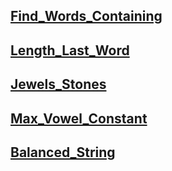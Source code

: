 ## [Find_Words_Containing](https://leetcode.com/problems/find-words-containing-character/)


## [Length_Last_Word](https://leetcode.com/problems/length-of-last-word/description/)


## [Jewels_Stones](https://leetcode.com/problems/jewels-and-stones/description/)

## [Max_Vowel_Constant](https://leetcode.com/problems/find-most-frequent-vowel-and-consonant/description/)

## [Balanced_String](https://leetcode.com/problems/split-a-string-in-balanced-strings/)